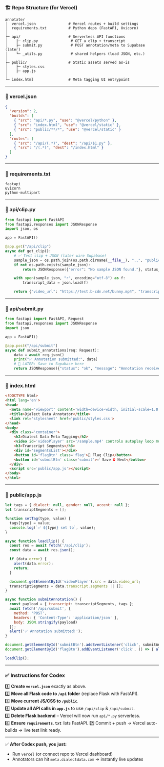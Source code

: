 ### 🏗 Repo Structure (for Vercel)

```
annotate/
│  vercel.json               # Vercel routes + build settings
│  requirements.txt          # Python deps (FastAPI, Uvicorn)
│
├─ api/                      # Serverless API functions
│    ├─ clip.py               # GET a clip + transcript
│    ├─ submit.py             # POST annotation/meta to Supabase (later)
│    └─ _utils.py             # shared helpers (load JSON, etc.)
│
├─ public/                   # Static assets served as-is
│    ├─ styles.css
│    ├─ app.js
│
└─ index.html                # Meta tagging UI entrypoint
```

---

### 📄 vercel.json

```json
{
  "version": 2,
  "builds": [
    { "src": "api/*.py", "use": "@vercel/python" },
    { "src": "index.html", "use": "@vercel/static" },
    { "src": "public/**/*", "use": "@vercel/static" }
  ],
  "routes": [
    { "src": "/api/(.*)", "dest": "/api/$1.py" },
    { "src": "/(.*)", "dest": "/index.html" }
  ]
}
```

---

### 📄 requirements.txt

```
fastapi
uvicorn
python-multipart
```

---

### 📄 api/clip.py

```python
from fastapi import FastAPI
from fastapi.responses import JSONResponse
import json, os

app = FastAPI()

@app.get("/api/clip")
async def get_clip():
    # ✅ Test clip + JSON (later wire Supabase)
    sample_json = os.path.join(os.path.dirname(__file__), "..", "public", "sample.json")
    if not os.path.exists(sample_json):
        return JSONResponse({"error": "No sample JSON found."}, status_code=404)

    with open(sample_json, "r", encoding="utf-8") as f:
        transcript_data = json.load(f)

    return {"video_url": "https://test.b-cdn.net/bunny.mp4", "transcript": transcript_data}
```

---

### 📄 api/submit.py

```python
from fastapi import FastAPI, Request
from fastapi.responses import JSONResponse
import json

app = FastAPI()

@app.post("/api/submit")
async def submit_annotations(req: Request):
    data = await req.json()
    print("✅ Annotation submitted:", data)
    # 🚀 LATER: Save to Supabase here
    return JSONResponse({"status": "ok", "message": "Annotation received"})
```

---

### 📄 index.html

```html
<!DOCTYPE html>
<html lang='en'>
<head>
  <meta name='viewport' content='width=device-width, initial-scale=1.0'>
  <title>Dialect Data Annotator</title>
  <link rel='stylesheet' href='public/styles.css'>
</head>
<body>
  <div class='container'>
    <h2>Dialect Data Meta Tagging</h2>
    <video id='videoPlayer' src='/sample.mp4' controls autoplay loop muted></video>
    <h3>Transcript Segments</h3>
    <div id='segmentsList'></div>
    <button id='flagBtn' class='flag'>🚩 Flag Clip</button>
    <button id='submitBtn' class='submit'>✅ Save & Next</button>
  </div>
  <script src='public/app.js'></script>
</body>
</html>
```

---

### 📄 public/app.js

```js
let tags = { dialect: null, gender: null, accent: null };
let transcriptSegments = [];

function setTag(type, value) {
  tags[type] = value;
  console.log(`✅ ${type} set to`, value);
}

async function loadClip() {
  const res = await fetch('/api/clip');
  const data = await res.json();

  if (data.error) {
    alert(data.error);
    return;
  }

  document.getElementById('videoPlayer').src = data.video_url;
  transcriptSegments = data.transcript.segments || [];
}

async function submitAnnotation() {
  const payload = { transcript: transcriptSegments, tags };
  await fetch('/api/submit', {
    method: 'POST',
    headers: { 'Content-Type': 'application/json' },
    body: JSON.stringify(payload)
  });
  alert('✅ Annotation submitted!');
}

document.getElementById('submitBtn').addEventListener('click', submitAnnotation);
document.getElementById('flagBtn').addEventListener('click', () => { alert('🚩 Clip flagged!'); });

loadClip();
```

---

### ✅ Instructions for Codex

1️⃣ **Create `vercel.json`** exactly as above.  
2️⃣ **Move all Flask code to `/api` folder** (replace Flask with FastAPI).  
3️⃣ **Move current JS/CSS to `/public`**.  
4️⃣ **Update all API calls in `app.js`** to use `/api/clip` & `/api/submit`.  
5️⃣ **Delete Flask backend** – Vercel will now run `api/*.py` serverless.  
6️⃣ **Ensure `requirements.txt`** lists FastAPI.
7️⃣ Commit + push → Vercel auto-builds → live test link ready.

---

✅ **After Codex push, you just:**
- Run `vercel` (or connect repo to Vercel dashboard)
- Annotators can hit `meta.dialectdata.com` → instantly live updates

